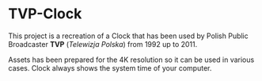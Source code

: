 # TVP-Clock

This project is a recreation of a Clock that has been used by Polish Public Broadcaster **TVP** (*Telewizja Polska*) from 1992 up to 2011. 

Assets has been prepared for the 4K resolution so it can be used in various cases. Clock always shows the system time of your computer. 
